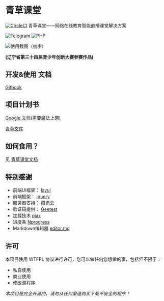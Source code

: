# 青草课堂
[![CircleCI](https://circleci.com/gh/qcminecraft/qc_classroom.svg?style=svg&circle-token=e33f17a2b23f23e80f9d31d6e34b0ff898fd3ff4)](https://circleci.com/gh/qcminecraft/qc_classroom)
青草课堂——网络在线教育智能直播课堂解决方案

[![Telegram](https://img.shields.io/badge/Telegram-Join--the--chat-green.svg?logo=telegram&style=for-the-badge)](https://t.me/joinchat/IoZlgxelV02lQRfJSxDCtA)
![PHP](https://img.shields.io/badge/PHP-v5.6-green.svg?logo=php&style=for-the-badge)

![使用截图（初步）](https://i.loli.net/2019/02/26/5c754e7372bf6.png)

**(辽宁省第三十四届青少年创新大赛参赛作品)**
## 开发&使用 文档
[Gitbook](https://qctech.gitbook.io/qc-class/-LYeG6RIfFBKXqnZjrlm/)

## 项目计划书
[Google 文档(需要魔法上网)](https://docs.google.com/document/d/1wucpRcdmW1fEJq2huDKZVGJLCpeBQYsSts2dUoesVe8/edit?usp=sharing)

[青草文件](https://file.qcminecraft.com/index.php?share/file&user=1&sid=TYmnaZNw)

## 如何食用？
见 [青草课堂文档](https://qctech.gitbook.io/qc-class/-LYeG6RIfFBKXqnZjrlm/shi-yong-wen-dang/untitled)

## 特别感谢
- 前端UI框架： [layui](https://github.com/sentsin/layui)
- 前端框架： [jquery](https://github.com/jquery/jquery)
- 服务器支持： [腾讯云](https://cloud.tencent.com/)
- 验证码提供： [Geetest](https://www.geetest.com/)
- 加载技术 [pjax](https://github.com/qcminecraft/jquery-pjax)
- 进度条 [Nprogress](https://github.com/rstacruz/nprogress)
- Markdown编辑器 [editor.md](https://github.com/pandao/editor.md)

## 许可
本项目使用 WTFPL 协议进行许可，您可以做任何您想做的事，包括但不限于：
 * 私自使用
 * 商业使用
 * 修改源程序

*本项目是完全开源的，请勿从任何渠道购买下载不安全的程序！*
